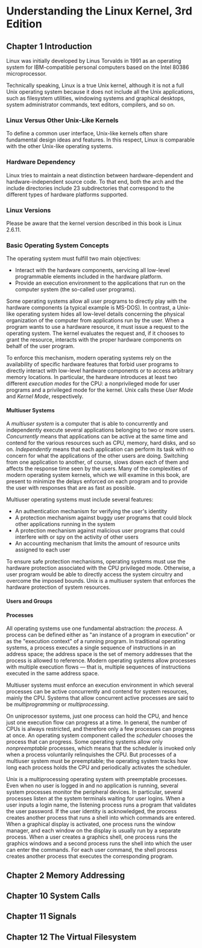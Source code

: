 # Understanding the Linux Kernel, 3rd Edition

## Chapter 1 Introduction

Linux was initially developed by Linus Torvalds in 1991 as an operating system for IBM-compatible personal computers based on the Intel 80386 microprocessor.

Technically speaking, Linux is a true Unix kernel, although it is not a full Unix operating system because it does not include all the Unix applications, such as filesystem utilities, windowing systems and    graphical desktops, system administrator commands, text editors, compilers, and so on.

### Linux Versus Other Unix-Like Kernels

To define a common user interface, Unix-like kernels often share fundamental design ideas and features.
In this respect, Linux is comparable with the other Unix-like operating systems.

### Hardware Dependency

Linux tries to maintain a neat distinction between hardware-dependent and hardware-independent source code.
To that end, both the arch and the include directories include 23 subdirectories that correspond to the different types of hardware platforms supported.

### Linux Versions

Please be aware that the kernel version described in this book is Linux 2.6.11.

### Basic Operating System Concepts

The operating system must fulfill two main objectives:
* Interact with the hardware components, servicing all low-level programmable elements included in the hardware platform.
* Provide an execution environment to the applications that run on the computer system (the so-called user programs).

Some operating systems allow all user programs to directly play with the hardware components (a typical example is MS-DOS).
In contrast, a Unix-like operating system hides all low-level details concerning the physical organization of the computer from applications run by the user.
When a program wants to use a hardware resource, it must issue a request to the operating system.
The kernel evaluates the request and, if it chooses to grant the resource, interacts with the proper hardware components on behalf of the user program.

To enforce this mechanism, modern operating systems rely on the availability of specific hardware features that forbid user programs to directly interact with low-level hardware components or to access arbitrary memory locations.
In particular, the hardware introduces at least two different *execution modes* for the CPU: a nonprivileged mode for user programs and a privileged mode for the kernel.
Unix calls these *User Mode* and *Kernel Mode*, respectively.

#### Multiuser Systems

A *multiuser system* is a computer that is able to concurrently and independently execute several applications belonging to two or more users.
*Concurrently* means that applications can be active at the same time and contend for the various resources such as CPU, memory, hard disks, and so on.
*Independently* means that each application can perform its task with no concern for what the applications of the other users are doing.
Switching from one application to another, of course, slows down each of them and affects the response time seen by the users.
Many of the complexities of modern operating system kernels, which we will examine in this book, are present to minimize the delays enforced on each program and to provide the user with responses that are as fast as possible.

Multiuser operating systems must include several features:
* An authentication mechanism for verifying the user's identity
* A protection mechanism against buggy user programs that could block other applications running in the system
* A protection mechanism against malicious user programs that could interfere with or spy on the activity of other users
* An accounting mechanism that limits the amount of resource units assigned to each user

To ensure safe protection mechanisms, operating systems must use the hardware protection associated with the CPU privileged mode.
Otherwise, a user program would be able to directly access the system circuitry and overcome the imposed bounds.
Unix is a multiuser system that enforces the hardware protection of system resources.

#### Users and Groups

#### Processes

All operating systems use one fundamental abstraction: the *process*.
A process can be defined either as "an instance of a program in execution" or as the "execution context" of a running program.
In traditional operating systems, a process executes a single sequence of instructions in an address space;
the address space is the set of memory addresses that the process is allowed to reference.
Modern operating systems allow processes with multiple execution flows — that is, multiple sequences of instructions executed in the same address space.

Multiuser systems must enforce an execution environment in which several processes can be active concurrently and contend for system resources, mainly the CPU.
Systems that allow concurrent active processes are said to be *multiprogramming* or *multiprocessing*.

On uniprocessor systems, just one process can hold the CPU, and hence just one execution flow can progress at a time.
In general, the number of CPUs is always restricted, and therefore only a few processes can progress at once.
An operating system component called the *scheduler* chooses the process that can progress.
Some operating systems allow only *nonpreemptable* processes, which means that the scheduler is invoked only when a process voluntarily relinquishes the CPU.
But processes of a multiuser system must be preemptable;
the operating system tracks how long each process holds the CPU and periodically activates the scheduler.

Unix is a multiprocessing operating system with preemptable processes.
Even when no user is logged in and no application is running, several system processes monitor the peripheral devices.
In particular, several processes listen at the system terminals waiting for user logins.
When a user inputs a login name, the listening process runs a program that validates the user password.
If the user identity is acknowledged, the process creates another process that runs a shell into which commands are entered.
When a graphical display is activated, one process runs the window manager, and each window on the display is usually run by a separate process.
When a user creates a graphics shell, one process runs the graphics windows and a second process runs the shell into which the user can enter the commands.
For each user command, the shell process creates another process that executes the corresponding program.

## Chapter 2 Memory Addressing

## Chapter 10 System Calls

## Chapter 11 Signals

## Chapter 12 The Virtual Filesystem
